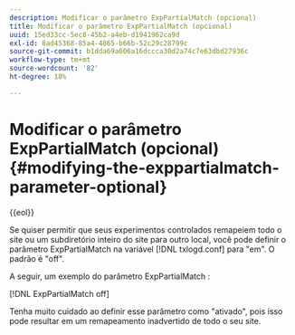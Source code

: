 ```yaml
---
description: Modificar o parâmetro ExpPartialMatch (opcional)
title: Modificar o parâmetro ExpPartialMatch (opcional)
uuid: 15ed33cc-5ec8-45b2-a4eb-d1941962ca9d
exl-id: 8ad45368-85a4-4865-b66b-52c29c28799c
source-git-commit: b1dda69a606a16dccca30d2a74c7e63dbd27936c
workflow-type: tm+mt
source-wordcount: '82'
ht-degree: 18%

---
```


# Modificar o parâmetro ExpPartialMatch (opcional){#modifying-the-exppartialmatch-parameter-optional}

{{eol}}

Se quiser permitir que seus experimentos controlados remapeiem todo o site ou um subdiretório inteiro do site para outro local, você pode definir o parâmetro ExpPartialMatch na variável [!DNL txlogd.conf] para &quot;em&quot;. O padrão é &quot;off&quot;.

A seguir, um exemplo do parâmetro ExpPartialMatch :

[!DNL ExpPartialMatch off]

Tenha muito cuidado ao definir esse parâmetro como &quot;ativado&quot;, pois isso pode resultar em um remapeamento inadvertido de todo o seu site.
